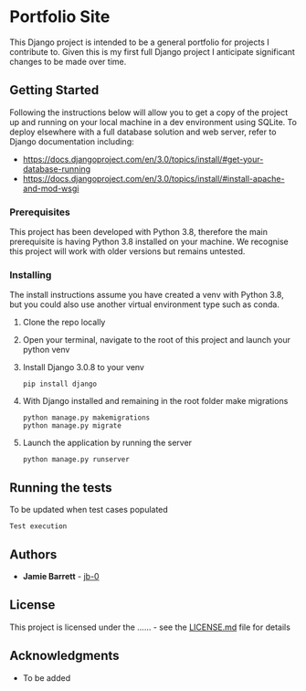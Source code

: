 # Portfolio Site

This Django project is intended to be a general portfolio for projects I contribute to. Given this is my first full 
Django project I anticipate significant changes to be made over time.

## Getting Started

Following the instructions below will allow you to get a copy of the project up and running on your local machine in a 
dev environment using SQLite. To deploy elsewhere with a full database solution and web server, refer to Django 
documentation including:
* https://docs.djangoproject.com/en/3.0/topics/install/#get-your-database-running
* https://docs.djangoproject.com/en/3.0/topics/install/#install-apache-and-mod-wsgi

### Prerequisites

This project has been developed with Python 3.8, therefore the main prerequisite is having Python 3.8 installed on your
machine. We recognise this project will work with older versions but remains untested.


### Installing

The install instructions assume you have created a venv with Python 3.8, but you could also use another 
virtual environment type such as conda.

1. Clone the repo locally

2. Open your terminal, navigate to the root of this project and launch your python venv

3. Install Django 3.0.8 to your venv
    ```
    pip install django
    ```
4. With Django installed and remaining in the root folder make migrations
    ```
    python manage.py makemigrations
    python manage.py migrate
    ```
   
 5. Launch the application by running the server
    ```
    python manage.py runserver
    ```

## Running the tests

To be updated when test cases populated

```
Test execution
```


## Authors

* **Jamie Barrett** - [jb-0](https://github.com/jb-0)


## License

This project is licensed under the ...... - see the [LICENSE.md](LICENSE.md) file for details


## Acknowledgments

* To be added
